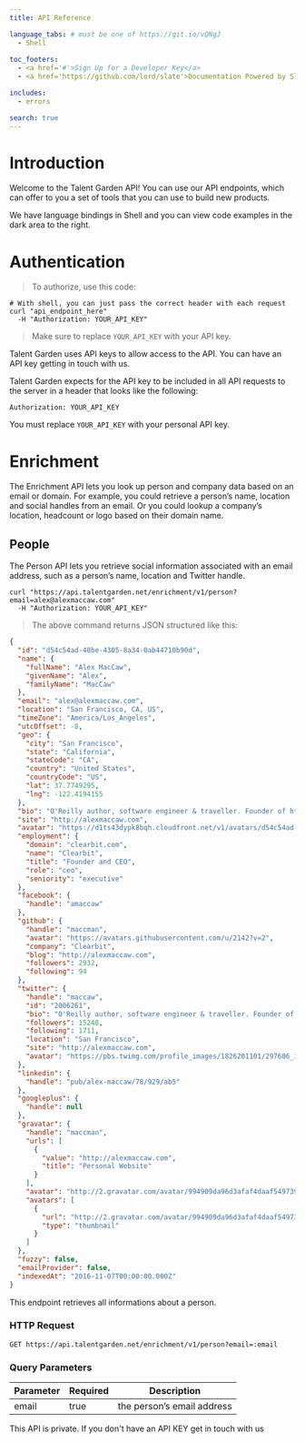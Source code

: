 ```yaml
---
title: API Reference

language_tabs: # must be one of https://git.io/vQNgJ
  - Shell
  
toc_footers:
  - <a href='#'>Sign Up for a Developer Key</a>
  - <a href='https://github.com/lord/slate'>Documentation Powered by Slate</a>

includes:
  - errors

search: true
---
```


# Introduction

Welcome to the Talent Garden API! You can use our API endpoints, which can offer to you a set of tools that you can use to build new products.

We have language bindings in Shell and you can view code examples in the dark area to the right.

# Authentication

> To authorize, use this code:

```shell
# With shell, you can just pass the correct header with each request
curl "api_endpoint_here"
  -H "Authorization: YOUR_API_KEY"
```

> Make sure to replace `YOUR_API_KEY` with your API key.

Talent Garden uses API keys to allow access to the API. You can have an API key <a mailto="digital@talentgarden.org">getting in touch with us</a>.

Talent Garden expects for the API key to be included in all API requests to the server in a header that looks like the following:

`Authorization: YOUR_API_KEY`

<aside class="notice">
You must replace <code>YOUR_API_KEY</code> with your personal API key.
</aside>

# Enrichment
The Enrichment API lets you look up person and company data based on an email or domain. For example, you could retrieve a person’s name, location and social handles from an email. Or you could lookup a company’s location, headcount or logo based on their domain name.

## People
The Person API lets you retrieve social information associated with an email address, such as a person’s name, location and Twitter handle.

```shell
curl "https://api.talentgarden.net/enrichment/v1/person?email=alex@alexmaccaw.com"
  -H "Authorization: YOUR_API_KEY"
```

> The above command returns JSON structured like this:

```json
{
  "id": "d54c54ad-40be-4305-8a34-0ab44710b90d",
  "name": {
    "fullName": "Alex MacCaw",
    "givenName": "Alex",
    "familyName": "MacCaw"
  },
  "email": "alex@alexmaccaw.com",
  "location": "San Francisco, CA, US",
  "timeZone": "America/Los_Angeles",
  "utcOffset": -8,
  "geo": {
    "city": "San Francisco",
    "state": "California",
    "stateCode": "CA",
    "country": "United States",
    "countryCode": "US",
    "lat": 37.7749295,
    "lng": -122.4194155
  },
  "bio": "O'Reilly author, software engineer & traveller. Founder of https://clearbit.com",
  "site": "http://alexmaccaw.com",
  "avatar": "https://d1ts43dypk8bqh.cloudfront.net/v1/avatars/d54c54ad-40be-4305-8a34-0ab44710b90d",
  "employment": {
    "domain": "clearbit.com",
    "name": "Clearbit",
    "title": "Founder and CEO",
    "role": "ceo",
    "seniority": "executive"
  },
  "facebook": {
    "handle": "amaccaw"
  },
  "github": {
    "handle": "maccman",
    "avatar": "https://avatars.githubusercontent.com/u/2142?v=2",
    "company": "Clearbit",
    "blog": "http://alexmaccaw.com",
    "followers": 2932,
    "following": 94
  },
  "twitter": {
    "handle": "maccaw",
    "id": "2006261",
    "bio": "O'Reilly author, software engineer & traveller. Founder of https://clearbit.com",
    "followers": 15248,
    "following": 1711,
    "location": "San Francisco",
    "site": "http://alexmaccaw.com",
    "avatar": "https://pbs.twimg.com/profile_images/1826201101/297606_10150904890650705_570400704_21211347_1883468370_n.jpeg"
  },
  "linkedin": {
    "handle": "pub/alex-maccaw/78/929/ab5"
  },
  "googleplus": {
    "handle": null
  },
  "gravatar": {
    "handle": "maccman",
    "urls": [
      {
        "value": "http://alexmaccaw.com",
        "title": "Personal Website"
      }
    ],
    "avatar": "http://2.gravatar.com/avatar/994909da96d3afaf4daaf54973914b64",
    "avatars": [
      {
        "url": "http://2.gravatar.com/avatar/994909da96d3afaf4daaf54973914b64",
        "type": "thumbnail"
      }
    ]
  },
  "fuzzy": false,
  "emailProvider": false,
  "indexedAt": "2016-11-07T00:00:00.000Z"
}
```

This endpoint retrieves all informations about a person.

### HTTP Request

`GET https://api.talentgarden.net/enrichment/v1/person?email=:email`

### Query Parameters

Parameter | Required | Description
--------- | ------- | -----------
email | true | the person’s email address

<aside class="notice">
This API is private. If you don't have an API KEY <a mailto="digital@talentgarden.org">get in touch with us</a>
</aside>
